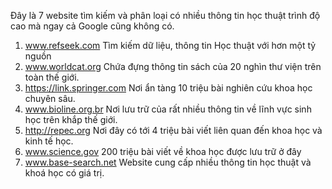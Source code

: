 Đây là 7 website tìm kiếm và phân loại có nhiều thông tin học thuật trình độ cao mà ngay cả Google cũng không có.
1. www.refseek.com
Tìm kiếm dữ liệu, thông tin Học thuật với hơn một tỷ nguồn
2. www.worldcat.org
Chứa đựng thông tin sách của 20 nghìn thư viện trên toàn thế giới.
3. https://link.springer.com
Nơi ẩn tàng 10 triệu bài nghiên cứu khoa học chuyên sâu.
4. www.bioline.org.br
Nơi lưu trữ của rất nhiều thông tin về lĩnh vực sinh học trên khắp thế giới.
5. http://repec.org
Nơi đây có tới 4 triệu bài viết liên quan đến khoa học và kinh tế học.
6. www.science.gov
200 triệu bài viết về khoa học được lưu trữ ở đây
7. www.base-search.net
Website cung cấp nhiều thông tin học thuật và khoá học có giá trị.